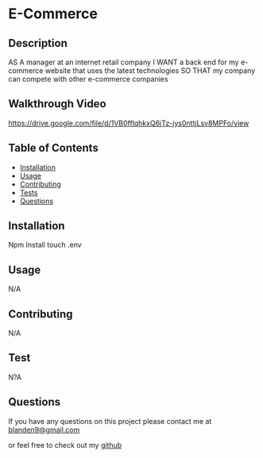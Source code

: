 # E-Commerce
  
  ## Description
  AS A manager at an internet retail company
  I WANT a back end for my e-commerce website that uses the latest technologies
  SO THAT my company can compete with other e-commerce companies

  ## Walkthrough Video
  https://drive.google.com/file/d/1VB0fflqhkxQ6jTz-jys0nttjLsv8MPFo/view
  ## Table of Contents
  * [Installation](#installation)
  * [Usage](#usage)
  * [Contributing](#contributing)
  * [Tests](#tests)
  * [Questions](#questions)
  ## Installation
  Npm Install
  touch .env

  ## Usage
  N/A
  
  ## Contributing 
  N/A
  ##  Test
  N?A
  ## Questions
  If you have any questions on this project please contact me at
  blanden9@gmail.com

  or feel free to check out my [github](https://github.com/BLanden-hub)
